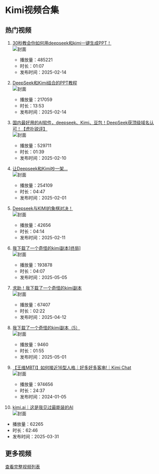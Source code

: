 # Kimi视频合集

## 热门视频

1. [30秒教会你如何用deepseek和kimi一键生成PPT！](https://www.bilibili.com/video/av114000780070477)  
   ![封面](images/2f9135e89988c91ccf7e41de276c4510166e10ba.jpg)  
   - 播放量：485221
   - 时长：01:07
   - 发布时间：2025-02-14

2. [DeepSeek和Kimi结合的PPT教程](https://www.bilibili.com/video/av114000192872031)  
   ![封面](images/e3aea401555794eaf9dc05bc48c808cc5ca8662d.jpg)  
   - 播放量：217059
   - 时长：13:53
   - 发布时间：2025-02-14

3. [国内最好用的AI软件，deepseek、Kimi、豆包！DeepSeek获顶级域名认可！【虎扑锐评】](https://www.bilibili.com/video/av113979674463125)  
   ![封面](images/7bd6b51d4fdb2956ee7c3697c57be648aec770f7.jpg)  
   - 播放量：529711
   - 时长：01:39
   - 发布时间：2025-02-10

4. [让Deepseek和Kimi吵一架...](https://www.bilibili.com/video/av113929359525210)  
   ![封面](images/84cbfea1fb8a9f03ef7ec13b1bfe259775f90544.jpg)  
   - 播放量：254109
   - 时长：04:47
   - 发布时间：2025-02-01

5. [Deepseek与KIMI的象棋对决！](https://www.bilibili.com/video/av113983482830698)  
   ![封面](images/ccd549f3e19af8449667a48c4c0851071e224dfc.jpg)  
   - 播放量：42656
   - 时长：04:14
   - 发布时间：2025-02-11

6. [我下载了一个奇怪的kimi副本[终局]](https://www.bilibili.com/video/av114453144148801)  
   ![封面](images/b74f21c0d4fc4e572ed0456588324cc24e15250d.jpg)  
   - 播放量：193878
   - 时长：04:07
   - 发布时间：2025-05-05

7. [求助！我下载了一个奇怪的kimi副本](https://www.bilibili.com/video/av114325972850892)  
   ![封面](images/5fa4c090c2ff7df75f9f82e450ff65bd8ce4db53.jpg)  
   - 播放量：67407
   - 时长：02:22
   - 发布时间：2025-04-12

8. [我下载了一个奇怪的kimi副本（5）](https://www.bilibili.com/video/av114426753650722)  
   ![封面](images/ac29fd9e0ad0b786c739b47303662ff38d2ae7f4.jpg)  
   - 播放量：9460
   - 时长：01:55
   - 发布时间：2025-05-01

9. [【王维MBTI】如何接近16型人格｜好多好多客串!｜Kimi Chat](https://www.bilibili.com/video/av580812664)  
   ![封面](images/fda258892f6216751dc4e683d9077aa6453d73f1.jpg)  
   - 播放量：974656
   - 时长：24:37
   - 发布时间：2024-01-05

10. [kimi.ai｜这是我见过最能装的AI](https://www.bilibili.com/video/BV1hF4m1u7VW/?spm_id_from=333.337.search-card.all.click)  
   ![封面](images/517568da7b7f6a4fa867adf2a676ae7525c63ed3.jpg@672w_378h_1c_!web-search-common-cover.avif)  
   - 播放量：62265
   - 时长：62:46
   - 发布时间：2025-03-31

## 更多视频

[查看完整视频列表](https://www.bilibili.com/search?keyword=kimi)